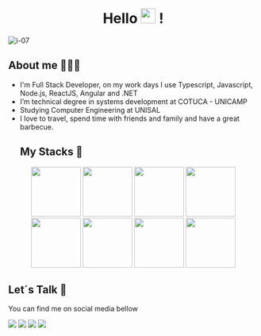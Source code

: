 <h1 align="center" >Hello  <img src="https://media.giphy.com/media/hvRJCLFzcasrR4ia7z/giphy.gif" width="30px"> ! </h1>

  ![i-07](https://user-images.githubusercontent.com/84602524/202872867-30e4865c-fb0a-4152-b35d-58f521a44d53.png)
 
  ## About me 🙋🏽‍♂️
- I'm Full Stack Developer, on my work days I use Typescript, Javascript, Node.js, ReactJS, Angular and .NET
- I’m technical degree in systems development at COTUCA - UNICAMP
- Studying Computer Engineering at UNISAL
- I love to travel, spend time with friends and family and have a great barbecue.
  ## My Stacks 🎲
<div align="center">
   <img src="https://cdn.jsdelivr.net/gh/devicons/devicon/icons/nodejs/nodejs-original-wordmark.svg" width="100"/>      
   <img src="https://cdn.jsdelivr.net/gh/devicons/devicon/icons/react/react-original.svg" width="100"/>      
   <img src="https://cdn.jsdelivr.net/gh/devicons/devicon/icons/javascript/javascript-original.svg" width="100"/>
   <img src="https://cdn.jsdelivr.net/gh/devicons/devicon/icons/typescript/typescript-original.svg" width="100"/>
   <img src="https://cdn.jsdelivr.net/gh/devicons/devicon/icons/html5/html5-original.svg" width="100"/>
   <img src="https://cdn.jsdelivr.net/gh/devicons/devicon/icons/linux/linux-original.svg" width="100"/>
   <img src="https://cdn.jsdelivr.net/gh/devicons/devicon/icons/bash/bash-original.svg" width="100"/>
   <img src="https://cdn.jsdelivr.net/gh/devicons/devicon/icons/docker/docker-original-wordmark.svg" width="100"/>     
</div>
  
  ## Let´s Talk :speech_balloon:
  You can find me on social media bellow 
  <div> 
    <a href="https://www.instagram.com/franc0du/" target="_blank"><img src="https://img.shields.io/badge/-Instagram-%23E4405F?style=for-the-badge&logo=instagram&logoColor=white" target="_blank"></a>
   <a href="https://discord.com/channels/fran0du" target="_blank"><img src="https://img.shields.io/badge/Discord-7289DA?style=for-the-badge&logo=discord&logoColor=white" target="_blank"></a> 
    <a href = "eduardoofraanco@gmail.com"><img src="https://img.shields.io/badge/-Gmail-%23333?style=for-the-badge&logo=gmail&logoColor=white" target="_blank"></a>
    <a href="https://www.linkedin.com/in/eduardo-f-9160a2164/" target="_blank"><img src="https://img.shields.io/badge/-LinkedIn-%230077B5?style=for-the-badge&logo=linkedin&logoColor=white" target="_blank"></a>
  </div>
